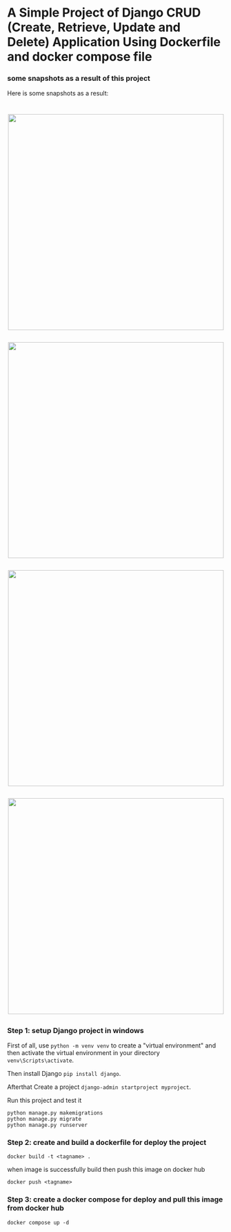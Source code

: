 # A Simple Project of Django CRUD (Create, Retrieve, Update and Delete) Application Using Dockerfile and docker compose file

### some snapshots as a result of this project

Here is some snapshots as a result:
<h1 align="center">
<picture><img src = "https://github.com/Nidhi-Bharti2407/Django-CRUD-App-with-Docker-Compose/Screenshot01.png" width = 500px></picture> <br>
 
<picture><img src = "https://github.com/Nidhi-Bharti2407/Django-CRUD-App-with-Docker-Compose/Screenshot02.png" width = 500px></picture> <br>
 
<picture><img src = "https://github.com/Nidhi-Bharti2407/Django-CRUD-App-with-Docker-Compose/Screenshot03.png" width = 500px></picture> <br>
 
<picture><img src = "https://github.com/Nidhi-Bharti2407/Django-CRUD-App-with-Docker-Compose/Screenshot04.png" width = 500px></picture> <br>
 
  </h1>


### Step 1: setup Django project in windows

First of all, use `python -m venv venv` to create a "virtual environment" and then activate the virtual environment in your directory `venv\Scripts\activate`.

Then install Django `pip install django`.

Afterthat Create a project `django-admin startproject myproject`.

Run this project and test it 

```
python manage.py makemigrations
python manage.py migrate
python manage.py runserver
```

### Step 2:  create and build a dockerfile for deploy the project

`docker build -t <tagname> .`

when image is successfully build then push this image on docker hub

`docker push <tagname>`

### Step 3:  create a docker compose for deploy and pull this image from docker hub

`docker compose up -d`















